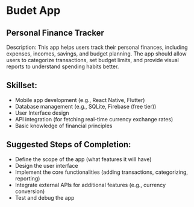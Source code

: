 # Budet App
## Personal Finance Tracker
Description: This app helps users track their personal finances, including expenses, incomes, savings, and budget planning. The app should allow users to categorize transactions, set budget limits, and provide visual reports to understand spending habits better.

## Skillset:

- Mobile app development (e.g., React Native, Flutter)
- Database management (e.g., SQLite, Firebase (free tier))
- User Interface design
- API integration (for fetching real-time currency exchange rates)
- Basic knowledge of financial principles


## Suggested Steps of Completion:

- Define the scope of the app (what features it will have)
- Design the user interface
- Implement the core functionalities (adding transactions, categorizing, reporting)
- Integrate external APIs for additional features (e.g., currency conversion)
- Test and debug the app
